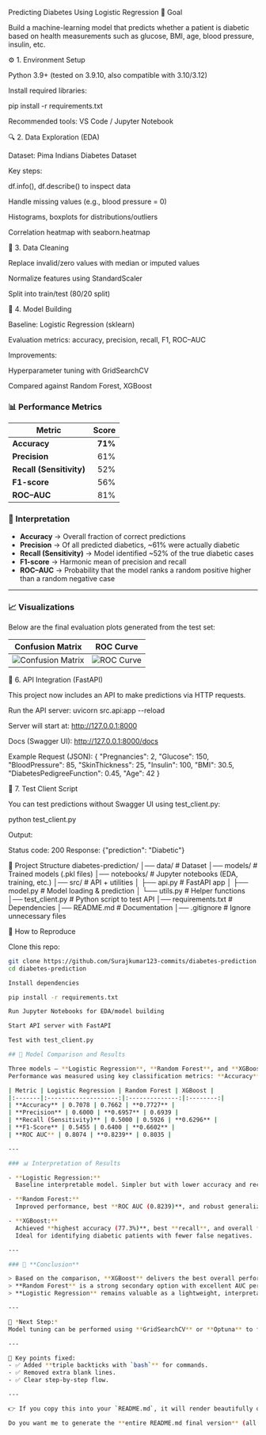 Predicting Diabetes Using Logistic Regression
📌 Goal

Build a machine-learning model that predicts whether a patient is diabetic based on health measurements such as glucose, BMI, age, blood pressure, insulin, etc.

⚙️ 1. Environment Setup

Python 3.9+ (tested on 3.9.10, also compatible with 3.10/3.12)


Install required libraries:

pip install -r requirements.txt


Recommended tools: VS Code / Jupyter Notebook

🔍 2. Data Exploration (EDA)

Dataset: Pima Indians Diabetes Dataset

Key steps:

df.info(), df.describe() to inspect data

Handle missing values (e.g., blood pressure = 0)

Histograms, boxplots for distributions/outliers

Correlation heatmap with seaborn.heatmap

🧹 3. Data Cleaning

Replace invalid/zero values with median or imputed values

Normalize features using StandardScaler

Split into train/test (80/20 split)

🤖 4. Model Building

Baseline: Logistic Regression (sklearn)

Evaluation metrics: accuracy, precision, recall, F1, ROC–AUC

Improvements:

Hyperparameter tuning with GridSearchCV

Compared against Random Forest, XGBoost

### 📊 Performance Metrics

| Metric                  | Score |
|-------------------------|------:|
| **Accuracy**            | **71%** |
| **Precision**           | 61% |
| **Recall (Sensitivity)**| 52% |
| **F1-score**            | 56% |
| **ROC–AUC**             | 81% |

### 📌 Interpretation
- **Accuracy** → Overall fraction of correct predictions  
- **Precision** → Of all predicted diabetics, ~61% were actually diabetic  
- **Recall (Sensitivity)** → Model identified ~52% of the true diabetic cases  
- **F1-score** → Harmonic mean of precision and recall  
- **ROC–AUC** → Probability that the model ranks a random positive higher than a random negative case  

---

### 📈 Visualizations
Below are the final evaluation plots generated from the test set:

| Confusion Matrix | ROC Curve |
|------------------|-----------|
| ![Confusion Matrix](documents/confusion_matrix.png) | ![ROC Curve](documents/roc_curve.png) |


	
🚀 6. API Integration (FastAPI)

This project now includes an API to make predictions via HTTP requests.

Run the API server:
uvicorn src.api:app --reload


Server will start at: http://127.0.0.1:8000

Docs (Swagger UI): http://127.0.0.1:8000/docs

Example Request (JSON):
{
  "Pregnancies": 2,
  "Glucose": 150,
  "BloodPressure": 85,
  "SkinThickness": 25,
  "Insulin": 100,
  "BMI": 30.5,
  "DiabetesPedigreeFunction": 0.45,
  "Age": 42
}

🧪 7. Test Client Script

You can test predictions without Swagger UI using test_client.py:

python test_client.py


Output:

Status code: 200
Response: {"prediction": "Diabetic"}

📂 Project Structure
diabetes-prediction/
│── data/                     # Dataset
│── models/                   # Trained models (.pkl files)
│── notebooks/                # Jupyter notebooks (EDA, training, etc.)
│── src/                      # API + utilities
│   ├── api.py                # FastAPI app
│   ├── model.py              # Model loading & prediction
│   └── utils.py              # Helper functions
│── test_client.py            # Python script to test API
│── requirements.txt          # Dependencies
│── README.md                 # Documentation
│── .gitignore                # Ignore unnecessary files

📌 How to Reproduce

Clone this repo:

```bash
git clone https://github.com/Surajkumar123-commits/diabetes-prediction.git
cd diabetes-prediction

Install dependencies

pip install -r requirements.txt

Run Jupyter Notebooks for EDA/model building

Start API server with FastAPI

Test with test_client.py

## 🧠 Model Comparison and Results

Three models — **Logistic Regression**, **Random Forest**, and **XGBoost** — were trained and evaluated on the Diabetes dataset.  
Performance was measured using key classification metrics: **Accuracy**, **Precision**, **Recall**, **F1-Score**, and **ROC AUC**.

| Metric | Logistic Regression | Random Forest | XGBoost |
|:-------|:--------------------:|:--------------:|:--------:|
| **Accuracy** | 0.7078 | 0.7662 | **0.7727** |
| **Precision** | 0.6000 | **0.6957** | 0.6939 |
| **Recall (Sensitivity)** | 0.5000 | 0.5926 | **0.6296** |
| **F1-Score** | 0.5455 | 0.6400 | **0.6602** |
| **ROC AUC** | 0.8074 | **0.8239** | 0.8035 |

---

### 📊 Interpretation of Results

- **Logistic Regression:**  
  Baseline interpretable model. Simpler but with lower accuracy and recall.

- **Random Forest:**  
  Improved performance, best **ROC AUC (0.8239)**, and robust generalization.

- **XGBoost:**  
  Achieved **highest accuracy (77.3%)**, best **recall**, and overall **strong F1-score**.  
  Ideal for identifying diabetic patients with fewer false negatives.

---

### 🏁 **Conclusion**

> Based on the comparison, **XGBoost** delivers the best overall performance and is recommended for deployment.  
> **Random Forest** is a strong secondary option with excellent AUC performance.  
> **Logistic Regression** remains valuable as a lightweight, interpretable baseline.

---

📎 *Next Step:*  
Model tuning can be performed using **GridSearchCV** or **Optuna** to further optimize hyperparameters for Random Forest and XGBoost.

---

🔑 Key points fixed:  
- ✅ Added **triple backticks with `bash`** for commands.  
- ✅ Removed extra blank lines.  
- ✅ Clear step-by-step flow.

---

👉 If you copy this into your `README.md`, it will render beautifully on GitHub with **highlighted command blocks**.  

Do you want me to generate the **entire README.md final version** (all sections merged with this polish) so you can directly replace your current file?
